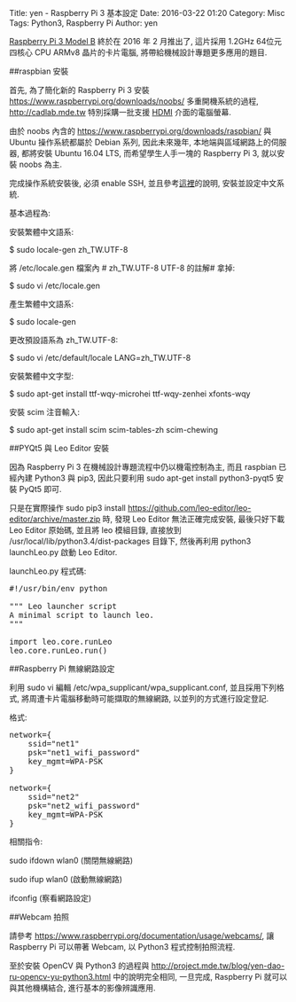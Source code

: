 Title: yen - Raspberry Pi 3 基本設定
Date: 2016-03-22 01:20
Category: Misc
Tags: Python3, Raspberry Pi
Author: yen

<a href="https://www.raspberrypi.org/products/raspberry-pi-3-model-b/">Raspberry Pi 3 Model B</a> 終於在 2016 年 2 月推出了, 這片採用 1.2GHz 64位元四核心 CPU ARMv8 晶片的卡片電腦, 將帶給機械設計專題更多應用的題目.

<!-- PELICAN_END_SUMMARY -->

##raspbian 安裝

首先, 為了簡化新的 Raspberry Pi 3 安裝 <a href="https://www.raspberrypi.org/downloads/noobs/">https://www.raspberrypi.org/downloads/noobs/</a> 多重開機系統的過程, <a href="http://cadlab.mde.tw">http://cadlab.mde.tw</a> 特別採購一批支援 <a href="https://zh.wikipedia.org/zh-tw/HDMI">HDMI</a> 介面的電腦螢幕.

由於 noobs 內含的 <a href="https://www.raspberrypi.org/downloads/raspbian/">https://www.raspberrypi.org/downloads/raspbian/</a> 與 Ubuntu 操作系統都屬於 Debian 系列, 因此未來幾年, 本地端與區域網路上的伺服器, 都將安裝 Ubuntu 16.04 LTS, 而希望學生人手一塊的 Raspberry Pi 3, 就以安裝 noobs 為主.

完成操作系統安裝後, 必須 enable SSH, 並且參考<a href="http://www.kenming.idv.tw/raspberry-pi_post-installation_and_zh-tw-locale_building">這裡</a>的說明, 安裝並設定中文系統.

基本過程為:

安裝繁體中文語系:

$ sudo locale-gen zh_TW.UTF-8

將 /etc/locale.gen 檔案內 # zh_TW.UTF-8 UTF-8 的註解# 拿掉:

$ sudo vi /etc/locale.gen

產生繁體中文語系:

$ sudo locale-gen

更改預設語系為 zh_TW.UTF-8:

$ sudo vi /etc/default/locale
LANG=zh_TW.UTF-8

安裝繁體中文字型:

$ sudo apt-get install ttf-wqy-microhei ttf-wqy-zenhei xfonts-wqy

安裝 scim 注音輸入:

$ sudo apt-get install scim scim-tables-zh scim-chewing

##PYQt5 與 Leo Editor 安裝

因為 Raspberry Pi 3 在機械設計專題流程中仍以機電控制為主, 而且 raspbian 已經內建 Python3 與 pip3, 因此只要利用 sudo apt-get install python3-pyqt5 安裝 PyQt5 即可.

只是在實際操作 sudo pip3 install https://github.com/leo-editor/leo-editor/archive/master.zip 時, 發現 Leo Editor 無法正確完成安裝, 最後只好下載 Leo Editor 原始碼, 並且將 leo 模組目錄, 直接放到 /usr/local/lib/python3.4/dist-packages 目錄下, 然後再利用 python3 launchLeo.py 啟動 Leo Editor.

launchLeo.py 程式碼:

<pre class="brush: python">
#!/usr/bin/env python

""" Leo launcher script
A minimal script to launch leo.
"""

import leo.core.runLeo
leo.core.runLeo.run()
</pre>

##Raspberry Pi 無線網路設定

利用 sudo vi 編輯 /etc/wpa_supplicant/wpa_supplicant.conf, 並且採用下列格式, 將周遭卡片電腦移動時可能擷取的無線網路, 以並列的方式進行設定登記.

格式:

<pre class="brush: bash">
network={
    ssid="net1"
    psk="net1_wifi_password"
    key_mgmt=WPA-PSK
}

network={
    ssid="net2"
    psk="net2_wifi_password"
    key_mgmt=WPA-PSK
}
</pre>

相關指令:

sudo ifdown wlan0 (關閉無線網路)

sudo ifup wlan0 (啟動無線網路)

ifconfig (察看網路設定)

##Webcam 拍照

請參考 <a href="https://www.raspberrypi.org/documentation/usage/webcams/">https://www.raspberrypi.org/documentation/usage/webcams/</a>, 讓 Raspberry Pi 可以帶著 Webcam, 以 Python3 程式控制拍照流程.

至於安裝 OpenCV 與 Python3 的過程與 <a href="http://project.mde.tw/blog/yen-dao-ru-opencv-yu-python3.html">http://project.mde.tw/blog/yen-dao-ru-opencv-yu-python3.html</a> 中的說明完全相同, 一旦完成, Raspberry Pi 就可以與其他機構結合, 進行基本的影像辨識應用.
